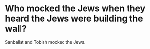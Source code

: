 # Who mocked the Jews when they heard the Jews were building the wall?

Sanballat and Tobiah mocked the Jews.

